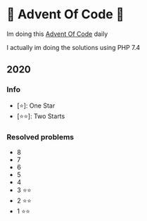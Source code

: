 # 🎄 Advent Of Code 🎅

Im doing this [Advent Of Code](https://adventofcode.com/) daily

I actually im doing the solutions using PHP 7.4

## 2020
### Info
- [⭐]: One Star
- [⭐⭐]: Two Starts
### Resolved problems
- 8
- 7
- 6
- 5
- 4
- 3 ⭐⭐
- 2 ⭐⭐ 
- 1 ⭐⭐ 